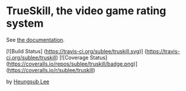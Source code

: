 TrueSkill, the video game rating system
=======================================

See [the documentation](http://trueskill.org/).

[![Build Status]
(https://travis-ci.org/sublee/truskill.svg)]
(https://travis-ci.org/sublee/truskill)
[![Coverage Status]
(https://coveralls.io/repos/sublee/truskill/badge.png)]
(https://coveralls.io/r/sublee/truskill)

by [Heungsub Lee](http://subl.ee/)
